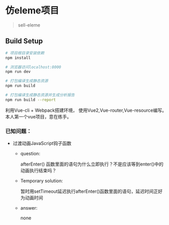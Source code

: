 # 仿eleme项目

> sell-eleme

## Build Setup

``` bash
# 项目根目录安装依赖
npm install

# 浏览器访问localhost:8000
npm run dev

# 打包编译生成静态资源
npm run build

# 打包编译生成静态资源并生成分析报告
npm run build --report
```

利用Vue-cli + Webpack搭建环境， 使用Vue2,Vue-router,Vue-resource编写。本人第一个vue项目，意在练手。

### 已知问题：
- 过渡动画JavaScript钩子函数
   
   + question:
   
   		afterEnter() 函数里面的语句为什么立即执行？不是应该等到enter()中的动画执行结束吗？
      
   + Temporary solution:
   	
  		暂时用setTimeout延迟执行afterEnter()函数里面的语句，延迟时间正好为动画时间
  		
  	+ answer:

  		none	
